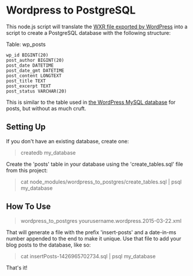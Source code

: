 # Wordpress to PostgreSQL

This node.js script will translate the
[WXR file exported by WordPress][wp-export] into a script to create a PostgreSQL
database with the following structure:

Table: wp_posts
```
wp_id BIGINT(20)
post_author BIGINT(20)
post_date DATETIME
post_date_gmt DATETIME
post_content LONGTEXT
post_title TEXT
post_excerpt TEXT
post_status VARCHAR(20)
```

This is similar to the table used in [the WordPress MySQL database][wp-db] for
posts, but without as much cruft.

[wp-export]: http://codex.wordpress.org/Tools_Export_Screen
[wp-db]: https://codex.wordpress.org/images/9/97/WP3.8-ERD.png

## Setting Up

If you don't have an existing database, create one:
> createdb my_database

Create the 'posts' table in your database using the 'create_tables.sql' file
from this project:
> cat node_modules/wordpress_to_postgres/create_tables.sql | psql my_database

## How To Use

> wordpress_to_postgres yourusername.wordpress.2015-03-22.xml

That will generate a file with the prefix 'insert-posts' and a date-in-ms number
appended to the end to make it unique. Use that file to add your blog posts to
the database, like so:

> cat insertPosts-1426965702734.sql | psql my_database

That's it!
